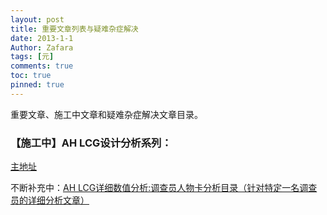 ```yaml
---
layout: post
title: 重要文章列表与疑难杂症解决
date: 2013-1-1
Author: Zafara
tags: [元]
comments: true
toc: true
pinned: true
---
```

重要文章、施工中文章和疑难杂症解决文章目录。

### 【施工中】AH LCG设计分析系列：
[主地址](https://zafara-zd.github.io/blog/AH-LCG%E6%A0%B8%E5%BF%83%E6%9C%BA%E5%88%B6%E5%88%86%E6%9E%90-%E7%9B%AE%E5%BD%95/)

不断补充中：[AH LCG详细数值分析:调查员人物卡分析目录（针对特定一名调查员的详细分析文章）](https://zafara-zd.github.io/blog/AH-LCG%E8%AF%A6%E7%BB%86%E6%95%B0%E5%80%BC%E5%88%86%E6%9E%90-%E8%B0%83%E6%9F%A5%E5%91%98%E4%BA%BA%E7%89%A9%E5%8D%A1%E5%88%86%E6%9E%90%E7%9B%AE%E5%BD%95/)
